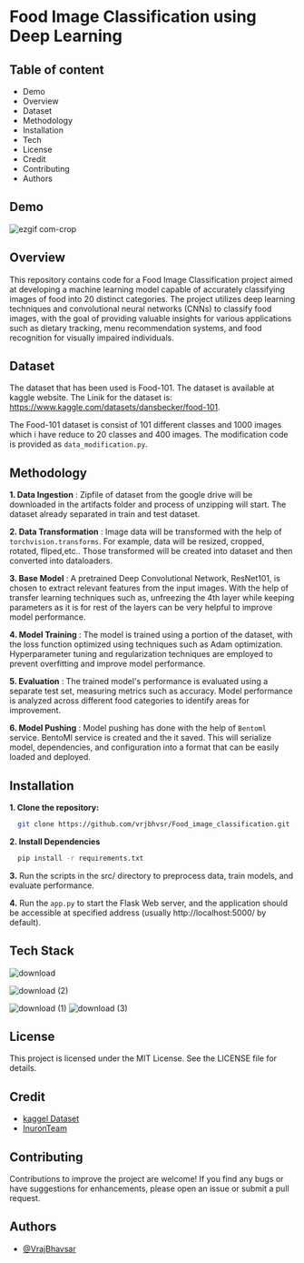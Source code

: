 
# Food Image Classification using Deep Learning





## Table of content

* Demo
* Overview
* Dataset
* Methodology
* Installation
* Tech
* License
* Credit
* Contributing
* Authors
## Demo

![ezgif com-crop](https://github.com/vrjbhvsr/Food_image_classification/assets/158619347/b2daacdf-9367-4b90-8218-fb38acdb3ef1)


## Overview

This repository contains code for a Food Image Classification project aimed at developing a machine learning model capable of accurately classifying images of food into 20 distinct categories. The project utilizes deep learning techniques and convolutional neural networks (CNNs) to classify food images, with the goal of providing valuable insights for various applications such as dietary tracking, menu recommendation systems, and food recognition for visually impaired individuals.
## Dataset

The dataset that has been used is Food-101. The dataset is available at kaggle website.
The Linik for the dataset is: https://www.kaggle.com/datasets/dansbecker/food-101.

The Food-101 dataset is consist of 101 different classes and 1000 images which i have reduce to 20 classes and 400 images. The modification code is provided as `data_modification.py`.
## Methodology
**1. Data Ingestion** : Zipfile of dataset from the google drive will be downloaded in the artifacts folder and process of unzipping will start. The dataset already separated in train and test dataset.

**2. Data Transformation** : Image data will be transformed with the help of `torchvision.transforms`. For example, data will be resized, cropped, rotated, fliped,etc.. Those transformed will be created into dataset and then converted into dataloaders.

**3. Base Model** : A pretrained Deep Convolutional Network, ResNet101, is chosen to extract relevant features from the input images. With the help of transfer learning techniques such as, unfreezing the 4th layer while keeping parameters as it is for rest of the layers can be very helpful to improve model performance.

**4. Model Training** : The model is trained using a portion of the dataset, with the loss function optimized using techniques such as Adam optimization. Hyperparameter tuning and regularization techniques are employed to prevent overfitting and improve model performance.

**5. Evaluation** : The trained model's performance is evaluated using a separate test set, measuring metrics such as accuracy. Model performance is analyzed across different food categories to identify areas for improvement.

**6. Model Pushing** : Model pushing has done with the help of `Bentoml` service. BentoMl service is created and the it saved. This will serialize model, dependencies, and configuration into a format that can be easily loaded and deployed. 

## Installation


**1. Clone the repository:**

```bash
  git clone https://github.com/vrjbhvsr/Food_image_classification.git
```

**2. Install Dependencies**
```bash
  pip install -r requirements.txt
```

**3.** Run the scripts in the src/ directory to preprocess data, train models, and evaluate performance. 

**4.** Run the `app.py` to start the Flask Web server, and the application should be accessible at specified address (usually http://localhost:5000/ by default).
## Tech Stack

![download](https://github.com/vrjbhvsr/Food_image_classification/assets/158619347/ef296e45-34d6-4fde-b700-65e0168561c6)


![download (2)](https://github.com/vrjbhvsr/Food_image_classification/assets/158619347/aec41bf7-1c2f-421f-83ce-7333fb039862)

![download (1)](https://github.com/vrjbhvsr/Food_image_classification/assets/158619347/8b8c95a1-c944-4aef-af9a-9ab8b27a4a03)
![download (3)](https://github.com/vrjbhvsr/Food_image_classification/assets/158619347/759ff0fd-0717-44c5-b680-c071317cbe00)


## License

This project is licensed under the MIT License. See the LICENSE file for details.
## Credit

* [kaggel Dataset](https://www.kaggle.com/datasets/dansbecker/food-101)
* [InuronTeam](https://ineuron.ai/)

## Contributing

Contributions to improve the project are welcome! If you find any bugs or have suggestions for enhancements, please open an issue or submit a pull request.
## Authors

- [@VrajBhavsar](https://github.com/vrjbhvsr)

